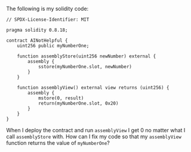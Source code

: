 The following is my solidity code:

```solidity
// SPDX-License-Identifier: MIT

pragma solidity 0.8.18;

contract AINotHelpful {
    uint256 public myNumberOne;

    function assemblyStore(uint256 newNumber) external {
        assembly {
            sstore(myNumberOne.slot, newNumber)
        }
    }

    function assemblyView() external view returns (uint256) {
        assembly {
            mstore(0, result)
            return(myNumberOne.slot, 0x20)
        }
    }
}
```

When I deploy the contract and run `assemblyView` I get 0 no matter what I call `assemblyStore` with. How can I fix my code so that my `assemblyView` function returns the value of `myNumberOne`?
